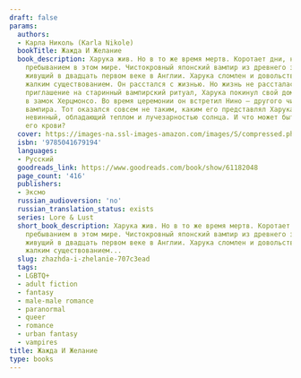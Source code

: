```yaml
---
draft: false
params:
  authors:
  - Карла Николь (Karla Nikole)
  bookTitle: Жажда И Желание
  book_description: Харука жив. Но в то же время мертв. Коротает дни, не наслаждаясь
    пребыванием в этом мире. Чистокровный японский вампир из древнего знатного рода,
    живущий в двадцать первом веке в Англии. Харука сломлен и довольствуется своим
    жалким существованием. Он расстался с жизнью. Но жизнь не рассталась с ним. Получив
    приглашение на старинный вампирский ритуал, Харука покинул свой дом и отправился
    в замок Херцмонсо. Во время церемонии он встретил Нино — другого чистокровного
    вампира. Тот оказался совсем не таким, каким его представлял Харука. Осмотрительный,
    невинный, обладающий теплом и лучезарностью солнца. И что может быть притягательнее…
    его крови?
  cover: https://images-na.ssl-images-amazon.com/images/S/compressed.photo.goodreads.com/books/1653760638i/61182048.jpg
  isbn: '9785041679194'
  languages:
  - Русский
  goodreads_link: https://www.goodreads.com/book/show/61182048
  page_count: '416'
  publishers:
  - Эксмо
  russian_audioversion: 'no'
  russian_translation_status: exists
  series: Lore & Lust
  short_book_description: Харука жив. Но в то же время мертв. Коротает дни, не наслаждаясь
    пребыванием в этом мире. Чистокровный японский вампир из древнего знатного рода,
    живущий в двадцать первом веке в Англии. Харука сломлен и довольствуется своим
    жалким существованием...
  slug: zhazhda-i-zhelanie-707c3ead
  tags:
  - LGBTQ+
  - adult fiction
  - fantasy
  - male-male romance
  - paranormal
  - queer
  - romance
  - urban fantasy
  - vampires
title: Жажда И Желание
type: books
---
```

